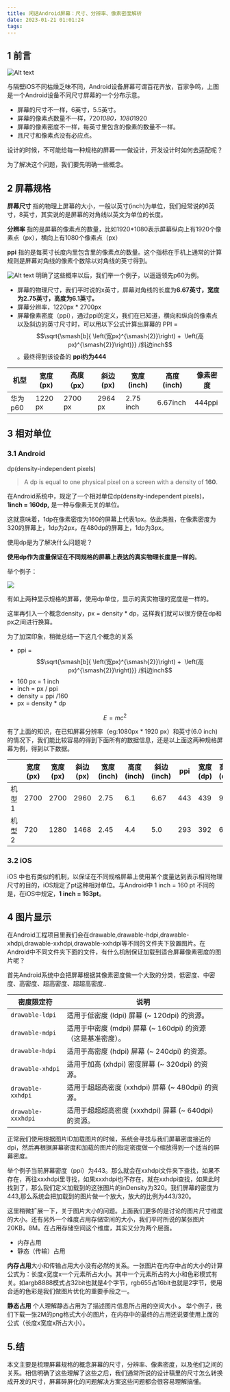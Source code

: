 ```yaml
---
title: 闲话Android屏幕：尺寸、分辨率、像素密度解析
date: 2023-01-21 01:01:24
tags:
---
```

## 1 前言

![Alt text](/images/001_title.png)

与隔壁iOS不同枯燥乏味不同，Android设备屏幕可谓百花齐放，百家争鸣，上图是一个Android设备不同尺寸屏幕的一个分布示意。

-   屏幕的尺寸不一样，6英寸，5.5英寸。
-   屏幕的像素点数量不一样，720*1080，1080*1920
-   屏幕的像素密度不一样，每英寸里包含的像素的数量不一样。
-   且尺寸和像素点没有必应点。

设计的时候，不可能给每一种规格的屏幕一一做设计，开发设计时如何去适配呢？

为了解决这个问题，我们要先明确一些概念。

## 2 屏幕规格

**屏幕尺寸** 指的物理上屏幕的大小，一般以英寸(inch)为单位，我们经常说的6英寸，8英寸，其实说的是屏幕的对角线以英文为单位的长度。

**分辨率** 指的是屏幕的像素点的数量，比如1920*1080表示屏幕纵向上有1920个像素点（px），横向上有1080个像素点（px）

**ppi** 指的是每英寸长度内里包含里的像素点的数量。这个指标在手机上通常的计算规则是屏幕对角线的像素个数除以对角线的英寸得到。

![Alt text](/images/001_1280X1280.png)
明确了这些概率以后，我们举一个例子，以遥遥领先p60为例。

-   屏幕的物理尺寸，我们平时说的x英寸，屏幕对角线的长度为**6.67英寸，宽度为2.75英寸，高度为6.1英寸。**
-   屏幕分辨率，1220px * 2700px
-   屏幕像素密度（ppi），通过ppi的定义，我们在已知道，横向和纵向的像素点以及斜边的英寸尺寸时，可以用以下公式计算出屏幕的 PPI = $$\sqrt{\smash[b]{ \left(宽px)^{\smash{2}}\right) +  \left(高px)^{\smash{2}}\right)}} /斜边inch$$。最终得到该设备的 **ppi约为444**

| 机型    | 宽度(px)  | 高度（px）  | 斜边(px)  | 宽度(inch)  | 高度(inch) | 像素密度   |
| ----- | ------- | ------- | ------- | --------- | -------- | ------ |
| 华为p60 | 1220 px | 2700 px | 2964 px | 2.75 inch | 6.67inch | 444ppi |

## 3 相对单位

### 3.1 Android

dp(density-independent pixels)

> A dp is equal to one physical pixel on a screen with a density of **160**.

在Android系统中，规定了一个相对单位dp(density-independent pixels)，**1inch = 160dp,** 是一种与像素无关的单位。

这就意味着，1dp在像素密度为160的屏幕上代表1px。依此类推，在像素密度为320的屏幕上，1dp为2px，在480dp的屏幕上，1dp为3px。

使用dp是为了解决什么问题呢？

**使用dp作为度量保证在不同规格的屏幕上表达的真实物理长度是一样的**。

举个例子：

![](/images/001_03.png)

有如上两种显示规格的屏幕，使用dp单位，显示的真实物理的宽度是一样的。

这里再引入一个概念density，px = density * dp，这样我们就可以很方便在dp和px之间进行换算。

为了加深印象，稍微总结一下这几个概念的关系

-   ppi = $$\sqrt{\smash[b]{ \left(宽px)^{\smash{2}}\right) +  \left(高px)^{\smash{2}}\right)}} /斜边inch$$
-   160 px = 1 inch
-   inch = px / ppi
-   density = ppi /160
-   px = density * dp


$$
E = mc^2
$$

有了上面的知识，在已知屏幕分辨率（eg:1080px * 1920 px）和英寸(6.0 inch)的情况下，我们能比较容易的得到下面所有的数据信息，还是以上面这两种规格屏幕为例，得到以下数据。

|     | 宽度(px) | 宽度(px) | 斜边(px) | 宽度(inch) | 高度(inch) | 斜边(inch) | ppi | 宽度(dp) | 高度(dp) |
| --- | ------ | ------ | ------ | -------- | -------- | -------- | --- | ------ | ------ |
| 机型1 | 2700   | 2700   | 2960   | 2.75     | 6.1      | 6.67     | 443 | 439    | 973    |
| 机型2 | 720    | 1280   | 1468   | 2.45     | 4.4      | 5.0      | 293 | 392    | 697    |

  


### 3.2 iOS

iOS 中也有类似的机制，以保证在不同规格屏幕上使用某个度量达到表示相同物理尺寸的目的，iOS规定了pt这种相对单位。与Android中 1 inch = 160 pt 不同的是，在iOS中规定，**1 inch = 163pt**。

  


  


## 4 图片显示

在Android工程项目里我们会在drawable,drawable-hdpi,drawable-xhdpi,drawable-xxhdpi,drawable-xxhdpi等不同的文件夹下放置图片。在Android中不同文件夹下面的文件，有什么机制保证加载到适合屏幕像素密度的图片呢？

首先Android系统中会把屏幕根据其像素密度做一个大致的分类，低密度、中密度、高密度、超高密度、超超高密度..

| 密度限定符              | 说明                                        |
| ------------------ | ----------------------------------------- |
| `drawable-ldpi`    | 适用于低密度 (ldpi) 屏幕 (~ 120dpi) 的资源。         |
| `drawable-mdpi`    | 适用于中密度 (mdpi) 屏幕 (~ 160dpi) 的资源（这是基准密度）。 |
| `drawable-hdpi`    | 适用于高密度 (hdpi) 屏幕 (~ 240dpi) 的资源。         |
| `drawable-xhdpi`   | 适用于加高 (xhdpi) 密度屏幕 (~ 320dpi) 的资源。       |
| `drawable-xxhdpi`  | 适用于超超高密度 (xxhdpi) 屏幕 (~ 480dpi) 的资源。     |
| `drawable-xxxhdpi` | 适用于超超超高密度 (xxxhdpi) 屏幕 (~ 640dpi) 的资源。   |

正常我们使用根据图片ID加载图片的时候，系统会寻找与我们屏幕密度接近的dpi，然后再根据屏幕密度和加载的图片的指定密度做一个缩放得到一个适当的屏幕密度。

举个例子当前屏幕密度（ppi）为443。那么就会在xxhdpi文件夹下查找，如果不存在，再往xxxhdpi里寻找，如果xxxhdpi也不存在，就在xxhdpi查找，如果此时找到了，那么我们定义加载到的这张图片的inDensity为320。我们屏幕的密度为443,那么系统会把加载到的图片做一个放大，放大的比例为443/320。 

这里稍微扩展一下，关于图片大小的问题。上面我们更多的是讨论的图片尺寸维度的大小。还有另外一个维度占用存储空间的大小，我们平时所说的某张图片20KB，8M。在占用存储空间这个维度，其实又分为两个层面。

-   内存占用
-   静态（传输）占用

**内存占用**大小和传输占用大小没有必然的关系。一张图片在内存中占的大小的计算公式为：长度x宽度x一个元素所占大小。其中一个元素所占的大小和色彩模式有关。如argb8888模式占32bit也就是4个字节，rgb655占16bit也就是2字节，使用合适的色彩是我们做图片优化的重要手段之一。

**静态占用** 个人理解静态占用为了描述图片信息所占用的空间大小 **。** 举个例子，我们下载一张2M的png格式大小的图片，在内存中的最终的占用还说要使用上面的公式（长度x宽度x所占大小）。

## 5.结

本文主要是梳理屏幕规格的概念屏幕的尺寸，分辨率、像素密度，以及他们之间的关系。相信明确了这些理解了这些之后，我们通常所说的设计稿里的尺寸怎么转换成开发的尺寸，屏幕碎屏化的问题解决方案这些问题都会很容易理解搞懂。